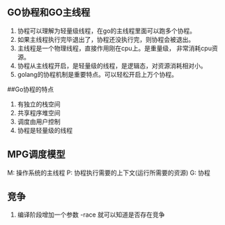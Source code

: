 ## GO协程和GO主线程
1. 协程可以理解为轻量级线程，在go的主线程里面可以跑多个协程。
2. 如果主线程执行完毕退出了，协程还没执行完，则协程会被退出。
3. 主线程是一个物理线程，直接作用刚在cpu上。是重量级， 非常消耗cpu资源。
4. 协程从主线程开启，是轻量级的线程，是逻辑态，对资源消耗相对小。
5. golang的协程机制是重要特点。可以轻松开启上万个协程。

##Go协程的特点
1. 有独立的栈空间
2. 共享程序堆空间
3. 调度由用户控制
4. 协程是轻量级的线程

## MPG调度模型
M: 操作系统的主线程
P: 协程执行需要的上下文(运行所需要的资源)
G: 协程

## 竞争
1. 编译阶段增加一个参数 -race 就可以知道是否存在竞争
